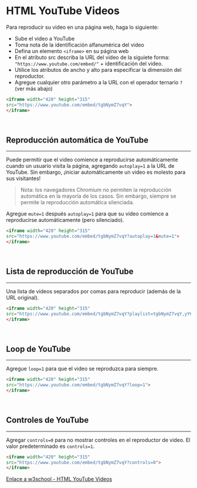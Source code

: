 # <span id="inicio"> HTML YouTube Videos

Para reproducir su video en una página web, haga lo siguiente:

* Sube el video a YouTube
* Toma nota de la identificación alfanumérica del video
* Defina un elemento `<iframe>` en su página web
* En el atributo src describa la URL del video de la siguiete forma: `"https://www.youtube.com/embed/"` + identificación del video.
* Utilice los atributos de ancho y alto para especificar la dimensión del reproductor.
* Agregue cualquier otro parámetro a la URL con el operador ternario `?` (ver más abajo)

```html
<iframe width="420" height="315"
src="https://www.youtube.com/embed/tgbNymZ7vqY">
</iframe>
```

<br>

## Reproducción automática de YouTube

---

Puede permitir que el video comience a reproducirse automáticamente cuando un usuario visita la página, agregando `autoplay=1` a la URL de YouTube. Sin embargo, ¡iniciar automáticamente un video es molesto para sus visitantes!

>Nota: los navegadores Chromium no permiten la reproducción automática en la mayoría de los casos. Sin embargo, siempre se permite la reproducción automática silenciada.

Agregue `mute=1` después `autoplay=1` para que su video comience a reproducirse automáticamente (pero silenciado).

```html
<iframe width="420" height="315"
src="https://www.youtube.com/embed/tgbNymZ7vqY?autoplay=1&mute=1">
</iframe>
```

<br>

## Lista de reproducción de YouTube

---

Una lista de videos separados por comas para reproducir (además de la URL original).

```html
<iframe width="420" height="315"
src="https://www.youtube.com/embed/tgbNymZ7vqY?playlist=tgbNymZ7vqY,yY6XnbWnK4o,jZGtV1xZ1pY">
</iframe>
```

<br>

## Loop de YouTube

---

Agregue `loop=1` para que el video se reproduzca para siempre.

```html
<iframe width="420" height="315"
src="https://www.youtube.com/embed/tgbNymZ7vqY?loop=1">
</iframe>
```

<br>

## Controles de YouTube

---

Agregar `controls=0` para no mostrar controles en el reproductor de video. El valor predeterminado es `controls=1`.

```html
<iframe width="420" height="315"
src="https://www.youtube.com/embed/tgbNymZ7vqY?controls=0">
</iframe>
```

[Enlace a w3school - HTML YouTube Videos](https://www.w3schools.com/html/html_youtube.asp)